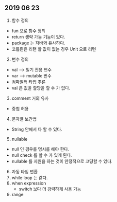 ## 2019 06 23

1. 함수 정의
- fun 으로 함수 정의
- return 생략 가능 기능이 있다.
- package 는 자바와 유사하다.
- 코틀린은 리턴 할 값이 없는 경우  Unit 으로 리턴

2. 변수 정의
- val --> 일기 전용 변수
- var --> mutable 변수
- 컴파일러 타입 추론
- val 은 값을 할당을 할 수 가 없다.

3. comment 거의 유사
- 중첩 허용

4. 문자열 보간법
- String 안에서 다 할 수 있다.

5. nullable
- null 인 경우를 명시를 해야 한다.
- null check 를 할 수 가 있게 된다.
- nullable 를 지원을 하는 것이 안정적으로 코딩할 수 있다.

6. 자동 타입 변환
7. while loop 는 같다.
8. when expression 
    - switch 보다 더 강력하게 사용 가능
9. range






 